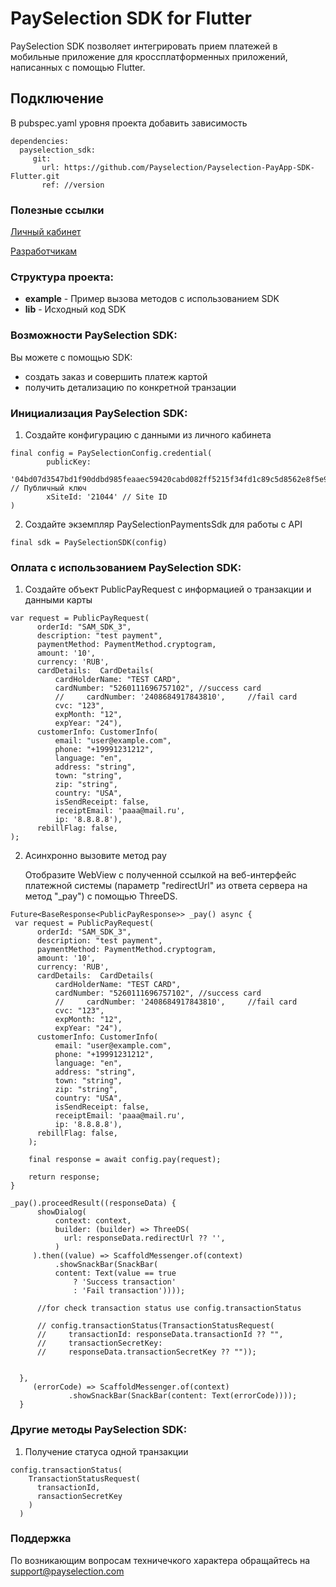 # PaySelection SDK for Flutter

PaySelection SDK позволяет интегрировать прием платежей в мобильные приложение для кроссплатформенных приложений, написанных с помощью Flutter.

## Подключение
В pubspec.yaml уровня проекта добавить зависимость

```
dependencies: 
  payselection_sdk:
     git:
       url: https://github.com/Payselection/Payselection-PayApp-SDK-Flutter.git
       ref: //version
```


### Полезные ссылки

[Личный кабинет](https://merchant.payselection.com/login/)

[Разработчикам](https://api.payselection.com/#section/Request-signature)

### Структура проекта:

* **example** - Пример вызова методов с использованием SDK
* **lib** - Исходный код SDK


### Возможности PaySelection SDK:

Вы можете с помощью SDK:

* создать заказ и совершить платеж картой
* получить детализацию по конкретной транзации


### Инициализация PaySelection SDK:

1.	Создайте конфигурацию с данными из личного кабинета

```
final config = PaySelectionConfig.credential(
        publicKey:
            '04bd07d3547bd1f90ddbd985feaaec59420cabd082ff5215f34fd1c89c5d8562e8f5e97a5df87d7c99bc6f16a946319f61f9eb3ef7cf355d62469edb96c8bea09e', // Публичный ключ
        xSiteId: '21044' // Site ID
)
```

2.	Создайте экземпляр PaySelectionPaymentsSdk для работы с API

```
final sdk = PaySelectionSDK(config)
```

### Оплата с использованием PaySelection SDK:

1. Создайте объект PublicPayRequest с информацией о транзакции и данными карты

```
var request = PublicPayRequest(
      orderId: "SAM_SDK_3",
      description: "test payment",
      paymentMethod: PaymentMethod.cryptogram,
      amount: '10',
      currency: 'RUB',
      cardDetails:  CardDetails(
          cardHolderName: "TEST CARD",
          cardNumber: "5260111696757102", //success card
          //     cardNumber: '2408684917843810',     //fail card
          cvc: "123",
          expMonth: "12",
          expYear: "24"),
      customerInfo: CustomerInfo(
          email: "user@example.com",
          phone: "+19991231212",
          language: "en",
          address: "string",
          town: "string",
          zip: "string",
          country: "USA",
          isSendReceipt: false,
          receiptEmail: 'paaa@mail.ru',
          ip: '8.8.8.8'),
      rebillFlag: false,
);
```

2. Асинхронно вызовите метод pay
   
   Отобразите WebView с полученной ссылкой на веб-интерфейс платежной системы (параметр "redirectUrl" из ответа сервера на метод "_pay") с помощью
   ThreeDS.

```
Future<BaseResponse<PublicPayResponse>> _pay() async {
 var request = PublicPayRequest(
      orderId: "SAM_SDK_3",
      description: "test payment",
      paymentMethod: PaymentMethod.cryptogram,
      amount: '10',
      currency: 'RUB',
      cardDetails:  CardDetails(
          cardHolderName: "TEST CARD",
          cardNumber: "5260111696757102", //success card
          //     cardNumber: '2408684917843810',     //fail card
          cvc: "123",
          expMonth: "12",
          expYear: "24"),
      customerInfo: CustomerInfo(
          email: "user@example.com",
          phone: "+19991231212",
          language: "en",
          address: "string",
          town: "string",
          zip: "string",
          country: "USA",
          isSendReceipt: false,
          receiptEmail: 'paaa@mail.ru',
          ip: '8.8.8.8'),
      rebillFlag: false,
    );

    final response = await config.pay(request);

    return response;
}

_pay().proceedResult((responseData) {
      showDialog(
          context: context,
          builder: (builder) => ThreeDS(
            url: responseData.redirectUrl ?? '',
          )
     ).then((value) => ScaffoldMessenger.of(context)
          .showSnackBar(SnackBar(
          content: Text(value == true
              ? 'Success transaction'
              : 'Fail transaction'))));

      //for check transaction status use config.transactionStatus

      // config.transactionStatus(TransactionStatusRequest(
      //     transactionId: responseData.transactionId ?? "",
      //     transactionSecretKey:
      //     responseData.transactionSecretKey ?? ""));


  },
     (errorCode) => ScaffoldMessenger.of(context)
             .showSnackBar(SnackBar(content: Text(errorCode))));
  }
```

### Другие методы PaySelection SDK:

1. Получение статуса одной транзакции

```
config.transactionStatus(
    TransactionStatusRequest(
      transactionId,
      ransactionSecretKey
    )
  )
```

### Поддержка

По возникающим вопросам техничечкого характера обращайтесь на support@payselection.com
